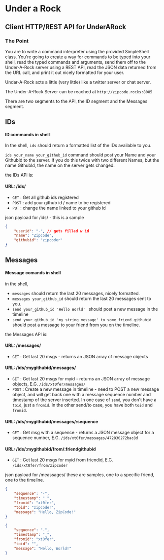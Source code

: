 # Under a Rock

## Client HTTP/REST API for UnderARock


### The Point

You are to write a command interpreter using the provided SimpleShell class. You're going to create a way for commands to be typed
into your shell, read the typed commands and arguments, send them off to the Under-A-Rock server using a REST API, read the JSON data returned from the URL call, and print it out nicely formatted for your user. 

Undar-A-Rock acts a little (very little) like a twitter server or chat server.

The Under-A-Rock Server can be reached at `http://zipcode.rocks:8085` 

There are two segments to the API, the ID segment and the Messages segment.

## IDs

#### ID commands in shell
In the shell, 
`ids` should return a formatted list of the IDs available to you.

`ids your_name your_github_id` command should post your Name and your GithubId to the server.
If you do this twice with two different Names, but the name GithubId, the name on the server gets changed.

the IDs API is:

#### URL: /ids/
* `GET` : Get all github ids registered
* `POST` : add your github id / name to be registered
* `PUT` : change the name linked to your github id

json payload for /ids/ - this is a sample
```json
{
    "userid": "-", // gets filled w id
    "name": "Zipcode",
    "githubid": "zipcoder"
}
```
 
## Messages

#### Message comands in shell

in the shell, 
* `messages` should return the last 20 messages, nicely formatted.
* `messages your_github_id` should return the last 20 messages sent to you.
* `send your_github_id 'Hello World' ` should post a new message in the timeline
* `send your_github_id 'my string message' to some_friend_githubid` should post a message to your friend from you on the timeline.

the Messages API is:

#### URL: /messages/
* `GET` : Get last 20 msgs - returns an JSON array of message objects

#### URL: /ids/:mygithubid/messages/ 
* `GET` : Get last 20 msgs for myid  - returns an JSON array of message objects, E.G. `/ids/xt0fer/messages/`
* `POST` : Create a new message in timeline - need to POST a new message object, and will get back one with a message sequence number and timestamp of the server inserted. In one case of `send`, you don't have a `toid`, just a `fromid`. In the other send/to case, you have both `toid` and `fromid`.

#### URL: /ids/:mygithubid/messages/:sequence
* `GET` : Get msg with a sequence  - returns a JSON message object for a sequence number, E.G. `/ids/xt0fer/messages/472830272bac8d`

#### URL: /ids/:mygithubid/from/:friendgithubid
* `GET` : Get last 20 msgs for myid from friendid, E.G. `/ids/xt0fer/from/zipcoder`

json payload for /meassages/ these are samples, one to a specific friend, one to the timeline.
```json
{
    "sequence": "-",
    "timestamp": "_",
    "fromid": "xt0fer",
    "toid": "zipcoder",
    "message": "Hello, ZipCode!"
}

{
    "sequence": "-",
    "timestamp": "_",
    "fromid": "xt0fer",
    "toid": "",
    "message": "Hello, World!"
}
```
